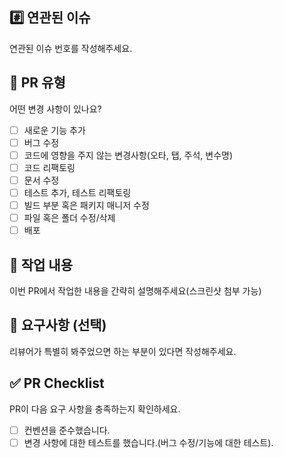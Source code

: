 ## #️⃣ 연관된 이슈

연관된 이슈 번호를 작성해주세요.

## 💯 PR 유형

어떤 변경 사항이 있나요?

- [ ] 새로운 기능 추가
- [ ] 버그 수정
- [ ] 코드에 영향을 주지 않는 변경사항(오타, 탭, 주석, 변수명)
- [ ] 코드 리팩토링
- [ ] 문서 수정
- [ ] 테스트 추가, 테스트 리팩토링
- [ ] 빌드 부분 혹은 패키지 매니저 수정
- [ ] 파일 혹은 폴더 수정/삭제
- [ ] 배포

## 📝 작업 내용

이번 PR에서 작업한 내용을 간략히 설명해주세요(스크린샷 첨부 가능)

## 💬 요구사항 (선택)

리뷰어가 특별히 봐주었으면 하는 부분이 있다면 작성해주세요.

## ✅ PR Checklist

PR이 다음 요구 사항을 충족하는지 확인하세요.

- [ ] 컨벤션을 준수했습니다.
- [ ] 변경 사항에 대한 테스트를 했습니다.(버그 수정/기능에 대한 테스트).
